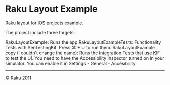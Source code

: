 Raku Layout Example
====================

Raku layout for iOS projects example.

The project include three targets:

RakuLayoutExample: Runs the app
RakuLayoutExampleTests: Functionality Tests with SenTestingKit. Press &#8984; + U to run them.
RakuLayoutExample copy (I couldn't change the name): Runs the Integration Tests that use KIF to test the UI. You  need to have the Accessibility Inspector turned on in your simulator. You can enable it in Settings - General - Accesibility 


___________________
&copy; Raku 2011

